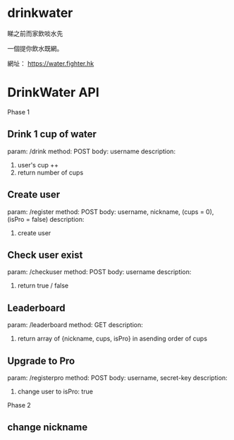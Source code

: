 # drinkwater
睇之前而家飲啖水先

一個提你飲水既網。

網址：
https://water.fighter.hk

# DrinkWater API

Phase 1

## Drink 1 cup of water
param: /drink
method: POST
body: username
description:
1. user's cup ++
2. return number of cups

## Create user
param: /register
method: POST
body: username, nickname, (cups = 0), (isPro = false)
description:
1. create user

## Check user exist
param: /checkuser
method: POST
body: username
description:
1. return true / false

## Leaderboard
param: /leaderboard
method: GET
description:
1. return array of {nickname, cups, isPro} in asending order of cups

## Upgrade to Pro
param: /registerpro
method: POST
body: username, secret-key
description:
1. change user to isPro: true


Phase 2

## change nickname
